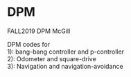 # DPM
FALL2019 DPM McGill

DPM codes for <br />
1):   bang-bang controller and p-controller<br />
2):   Odometer and square-drive<br />
3):   Navigation and navigation-avoidance<br /> 
